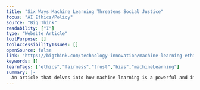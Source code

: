 ```yaml
---
title: "Six Ways Machine Learning Threatens Social Justice"
focus: "AI Ethics/Policy"
source: "Big Think"
readability: ["I"]
type: "Website Article"
toolPurpose: []
toolAccessibilityIssues: []
openSource: false
link: "https://bigthink.com/technology-innovation/machine-learning-ethics"
keywords: []
learnTags: ["ethics","fairness","trust","bias","machineLearning"]
summary: |-
  An article that delves into how machine learning is a powerful and imperfect tool that should not go unmonitored.
---
```


